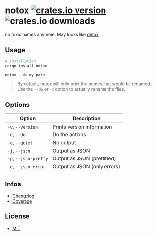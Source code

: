 # notox [![crates.io version](https://img.shields.io/crates/v/notox)](https://crates.io/crates/notox) ![crates.io downloads](https://img.shields.io/crates/d/notox)

no toxic names anymore. May looks like [detox](https://github.com/dharple/detox).

## Usage

```sh
# installation
cargo install notox

notox --do my_path
```

> By default, notox will only print the names that would be renamed. Use the `--do` or `-d` option to actually rename the files.

## Options

| Option                | Description                  |
| --------------------- | ---------------------------- |
| `-v`, `--version`     | Prints version information   |
| `-d`, `--do`          | Do the actions               |
| `-q`, `--quiet`       | No output                    |
| `-j`, `--json`        | Output as JSON               |
| `-p`, `--json-pretty` | Output as JSON (prettified)  |
| `-e`, `--json-error`  | Output as JSON (only errors) |

## Infos

- [Changelog](CHANGELOG.md)
- [Coverage](https://its-just-nans.github.io/notox/coverage/)

## License

- [MIT](LICENSE)
